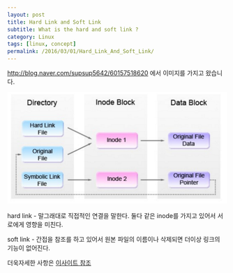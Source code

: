 ```yaml
---
layout: post
title: Hard Link and Soft Link
subtitle: What is the hard and soft link ?
category: Linux
tags: [linux, concept]
permalink: /2016/03/01/Hard_Link_And_Soft_Link/
---
```


http://blog.naver.com/supsup5642/60157518620 에서 이미지를 가지고 왔습니다. 

![](/img/Image/Linux/2016-03-01-Hard_Link_And_Soft_Link/hard_link_soft_link.png)

hard link - 말그래대로 직접적인 연결을 말한다. 둘다 같은 inode를 가지고 있어서 서로에게 영향을 미친다. 

soft link - 간접을 참조를 하고 있어서 원본 파일의 이름이나 삭제되면 더이상 링크의 기능이 없어진다. 

더욱자세한 사항은 <a href = "http://blog.naver.com/supsup5642/60157518620"> 이사이트 참조 </a>
